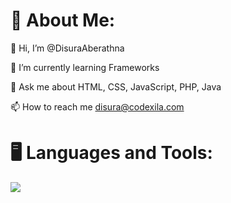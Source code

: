 <h1>💫 About Me:</h1>
  <p>👋 Hi, I’m @DisuraAberathna</p>
  <p>🌱 I’m currently learning Frameworks</p>
  <p>💬 Ask me about HTML, CSS, JavaScript, PHP, Java</p>
  <p>
    📫 How to reach me
    <a href="mailto:disura@codexila.com">disura@codexila.com</a>
  </p>

  <h1>🖥️ Languages and Tools:</h1>
  <p>
    <a>
      <img
        src="https://skillicons.dev/icons?i=angular,arduino,bootstrap,cloudflare,css,figma,firebase,git,github,gradle,html,ai,java,js,jquery,laravel,mysql,mongodb,nestjs,nextjs,nodejs,php,ps,pr,py,react,sass,tailwind,threejs,ts,vercel,vite,vscode,wordpress.xd"
      />
    </a>
  </p>
